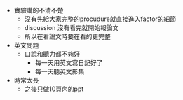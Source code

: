 - 實驗講的不清不楚
	- 沒有先給大家完整的procudure就直接進入factor的細節
	- discussion 沒有看完就開始報論文
	- 所以在看論文時要在看的更完整
- 英文問題
	- 口說和聽力都不夠好
		- 每一天用英文寫日記好了
		- 每一天聽英文影集
- 時常太長
	- 之後只做10頁內的ppt
